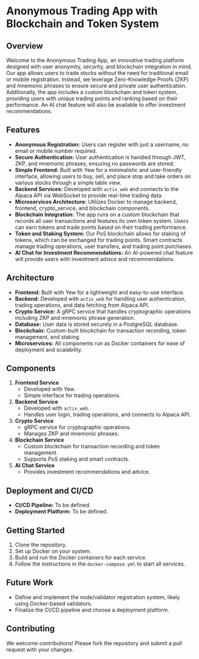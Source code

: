 # Anonymous Trading App with Blockchain and Token System

## Overview
Welcome to the Anonymous Trading App, an innovative trading platform designed with user anonymity, security, and blockchain integration in mind. Our app allows users to trade stocks without the need for traditional email or mobile registration. Instead, we leverage Zero-Knowledge Proofs (ZKP) and mnemonic phrases to ensure secure and private user authentication. Additionally, the app includes a custom blockchain and token system, providing users with unique trading points and ranking based on their performance. An AI chat feature will also be available to offer investment recommendations.

## Features
- **Anonymous Registration:** Users can register with just a username, no email or mobile number required.
- **Secure Authentication:** User authentication is handled through JWT, ZKP, and mnemonic phrases, ensuring no passwords are stored.
- **Simple Frontend:** Built with Yew for a minimalistic and user-friendly interface, allowing users to buy, sell, and place stop and take orders on various stocks through a simple table view.
- **Backend Services:** Developed with `actix_web` and connects to the Alpaca API via WebSocket to provide real-time trading data.
- **Microservices Architecture:** Utilizes Docker to manage backend, frontend, crypto_service, and blockchain components.
- **Blockchain Integration:** The app runs on a custom blockchain that records all user transactions and features its own token system. Users can earn tokens and trade points based on their trading performance.
- **Token and Staking System:** Our PoS blockchain allows for staking of tokens, which can be exchanged for trading points. Smart contracts manage trading operations, user transfers, and trading point purchases.
- **AI Chat for Investment Recommendations:** An AI-powered chat feature will provide users with investment advice and recommendations.

## Architecture
- **Frontend:** Built with Yew for a lightweight and easy-to-use interface.
- **Backend:** Developed with `actix_web` for handling user authentication, trading operations, and data fetching from Alpaca API.
- **Crypto Service:** A gRPC service that handles cryptographic operations including ZKP and mnemonic phrase generation.
- **Database:** User data is stored securely in a PostgreSQL database.
- **Blockchain:** Custom-built blockchain for transaction recording, token management, and staking.
- **Microservices:** All components run as Docker containers for ease of deployment and scalability.

## Components
1. **Frontend Service**
   - Developed with Yew.
   - Simple interface for trading operations.
2. **Backend Service**
   - Developed with `actix_web`.
   - Handles user login, trading operations, and connects to Alpaca API.
3. **Crypto Service**
   - gRPC service for cryptographic operations.
   - Manages ZKP and mnemonic phrases.
4. **Blockchain Service**
   - Custom blockchain for transaction recording and token management.
   - Supports PoS staking and smart contracts.
5. **AI Chat Service**
   - Provides investment recommendations and advice.

## Deployment and CI/CD
- **CI/CD Pipeline:** To be defined.
- **Deployment Platform:** To be defined.

## Getting Started
1. Clone the repository.
2. Set up Docker on your system.
3. Build and run the Docker containers for each service.
4. Follow the instructions in the `docker-compose.yml` to start all services.

## Future Work
- Define and implement the node/validator registration system, likely using Docker-based validators.
- Finalize the CI/CD pipeline and choose a deployment platform.

## Contributing
We welcome contributions! Please fork the repository and submit a pull request with your changes.

